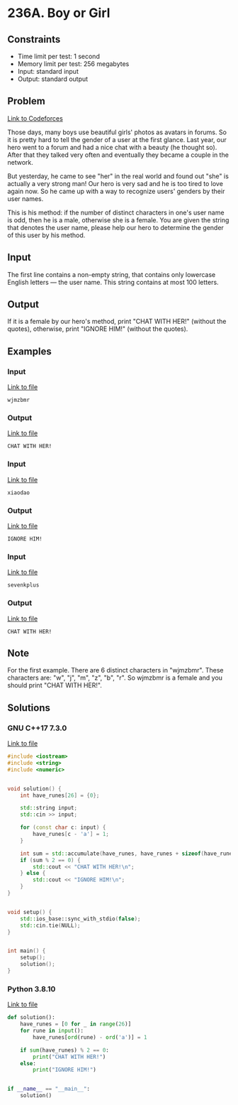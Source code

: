 # 236A. Boy or Girl

## Constraints

  - Time limit per test: 1 second
  - Memory limit per test: 256 megabytes
  - Input: standard input
  - Output: standard output

## Problem

[Link to Codeforces](https://codeforces.com/problemset/problem/236/A)

Those days, many boys use beautiful girls' photos as avatars in forums. So it is pretty hard to tell the gender of a user at the first glance. Last year, our hero went to a forum and had a nice chat with a beauty (he thought so). After that they talked very often and eventually they became a couple in the network.

But yesterday, he came to see "her" in the real world and found out "she" is actually a very strong man! Our hero is very sad and he is too tired to love again now. So he came up with a way to recognize users' genders by their user names.

This is his method: if the number of distinct characters in one's user name is odd, then he is a male, otherwise she is a female. You are given the string that denotes the user name, please help our hero to determine the gender of this user by his method.

## Input

The first line contains a non-empty string, that contains only lowercase English letters — the user name. This string contains at most 100 letters.

## Output

If it is a female by our hero's method, print "CHAT WITH HER!" (without the quotes), otherwise, print "IGNORE HIM!" (without the quotes).

## Examples

### Input

[Link to file](input_0.txt)

```
wjmzbmr
```

### Output

[Link to file](expected_0.txt)

```
CHAT WITH HER!
```

### Input

[Link to file](input_1.txt)

```
xiaodao
```

### Output

[Link to file](expected_1.txt)

```
IGNORE HIM!
```

### Input

[Link to file](input_2.txt)

```
sevenkplus
```

### Output

[Link to file](expected_2.txt)

```
CHAT WITH HER!
```

## Note

For the first example. There are 6 distinct characters in "wjmzbmr". These characters are: "w", "j", "m", "z", "b", "r". So wjmzbmr is a female and you should
print "CHAT WITH HER!".

## Solutions

### GNU C++17 7.3.0

[Link to file](solution.cpp)

```cpp
#include <iostream>
#include <string>
#include <numeric>


void solution() {
    int have_runes[26] = {0};

    std::string input;
    std::cin >> input;

    for (const char c: input) {
        have_runes[c - 'a'] = 1;
    }

    int sum = std::accumulate(have_runes, have_runes + sizeof(have_runes) / sizeof(int), 0);
    if (sum % 2 == 0) {
        std::cout << "CHAT WITH HER!\n";
    } else {
        std::cout << "IGNORE HIM!\n";
    }
}


void setup() {
    std::ios_base::sync_with_stdio(false);
    std::cin.tie(NULL);
}


int main() {
    setup();
    solution();
}
```

### Python 3.8.10

[Link to file](solution.py)

```python
def solution():
    have_runes = [0 for _ in range(26)]
    for rune in input():
        have_runes[ord(rune) - ord('a')] = 1

    if sum(have_runes) % 2 == 0:
        print("CHAT WITH HER!")
    else:
        print("IGNORE HIM!")


if __name__ == "__main__":
    solution()
```
